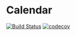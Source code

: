 # Calendar
[![Build Status](https://travis-ci.org/just-imagine/Calendar.svg?branch=development)](https://travis-ci.org/just-imagine/Calendar)
[![codecov](https://codecov.io/gh/just-imagine/Calendar/branch/master/graph/badge.svg)](https://codecov.io/gh/just-imagine/Calendar)
